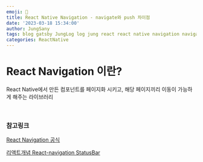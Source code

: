 ```yaml
---
emoji: 🍄
title: React Native Navigation - navigate와 push 차이점
date: '2023-03-18 15:34:00'
author: JungSany
tags: blog gatsby JungLog log jung react react native navigation navigate push
categories: ReactNative
---
```


# React Navigation 이란?

React Native에서 만든 컴포넌트를 페이지화 시키고, 해당 페이지끼리 이동이 가능하게 해주는 라이브러리

<br/>

### 참고링크

[React Navigation 공식](https://reactnavigation.org)

[리액트개념 React-navigation StatusBar](https://velog.io/@dlghgus5656/앱개발-vb06gkj3)

<br/>

```toc

```
